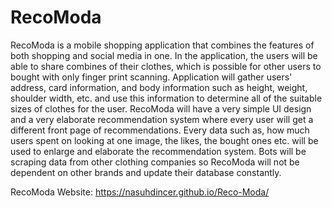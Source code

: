 # RecoModa

RecoModa is a mobile shopping application that combines the features of both shopping and social media in one. In the application, the users will be able to share combines of their clothes, which is possible for other users to bought with only finger print scanning. Application will gather users' address, card information, and body information such as height, weight, shoulder width, etc. and use this information to determine all of the suitable sizes of clothes for the user.  RecoModa will have a very simple UI design and a very elaborate recommendation system where every user will get a different front page of recommendations.  Every data such as, how much users spent on looking at one image, the likes, the bought ones etc. will be used to enlarge and elaborate the recommendation system. Bots will be scraping data from other clothing companies so RecoModa will not be dependent on other brands and update their database constantly.

RecoModa Website: https://nasuhdincer.github.io/Reco-Moda/
